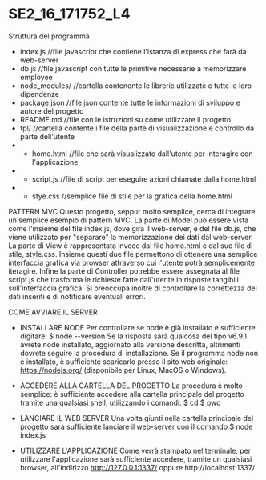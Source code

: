 # SE2_16_171752_L4

Struttura del programma
- index.js  //file javascript che contiene l'istanza di express che farà da web-server
- db.js     //file javascript con tutte le primitive necessarie a memorizzare employee
- node_modules/  //cartella contenente le librerie utilizzate e tutte le loro dipendenze
- package.json   //file json contente tutte le informazioni di sviluppo e autore del progetto
- README.md      //file con le istruzioni su come utilizzare il progetto
- tpl/           //cartella contente i file della parte di visualizzazione e controllo da parte dell'utente
- - home.html    //file che sarà visualizzato dall'utente per interagire con l'applicazione
- - script.js    //file di script per eseguire azioni chiamate dalla home.html
- - stye.css     //semplice file di stile per la grafica della home.html

PATTERN MVC
Questo progetto, seppur molto semplice, cerca di integrare un semplice esempio di pattern MVC. La parte di Model può essere vista come l'insieme del file index.js, dove gira il web-server, e del file db.js, che viene utilizzato per "separare" la memorizzazione dei dati dal web-server. 
La parte di View è rappresentata invece dal file home.html e dal suo file di stile, style.css. Insieme questi due file permettono di ottenere una semplice interfaccia grafica via browser attraverso cui l'utente potrà semplicemente iteragire.
Infine la parte di Controller potrebbe essere assegnata al file script.js che trasforma le richieste fatte dall'utente in risposte tangibili sull'interfaccia grafica. Si preoccupa inoltre di controllare la correttezza dei dati inseriti e di notificare eventuali errori.

COME AVVIARE IL SERVER

- INSTALLARE NODE
Per controllare se node è già installato è sufficiente digitare:
$ node --version
Se la risposta sarà qualcosa del tipo v6.9.1 avrete node installato, aggiornato alla versione descritta, altrimenti dovrete seguire la procedura di installazione.
Se il programma node non è installato, è sufficiente scaricarlo presso il sito web originale:
https://nodejs.org/ (disponibile per Linux, MacOS o Windows).

- ACCEDERE ALLA CARTELLA DEL PROGETTO
La procedura è molto semplice: è sufficiente accedere alla cartella principale del progetto tramite una qualsiasi shell, utilizzando i comandi:
$ cd
$ pwd

- LANCIARE IL WEB SERVER
Una volta giunti nella cartella principale del progetto sarà sufficiente lanciare il web-server con il comando
$ node index.js

- UTILIZZARE L'APPLICAZIONE
Come verrà stampato nel terminale, per utilizzare l'applicazione sarà sufficiente accedere, tramite un qualsiasi browser, all'indirizzo http://127.0.0.1:1337/ oppure http://localhost:1337/
